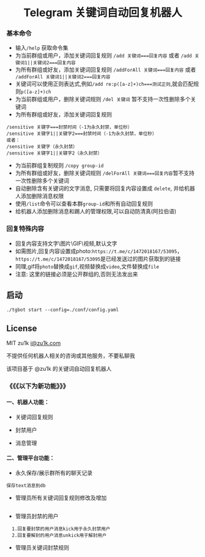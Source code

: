 <h1 align="center">
  <br>Telegram 关键词自动回复机器人<br>
</h1>

### 基本命令
- 输入`/help` 获取命令集
- 为当前群组或用户，添加关键词回复规则 `/add 关键词===回复内容` 或者 `/add 关键词1||关键词2===回复内容` 
- 为所有群组或好友，添加关键词回复规则 `/addForAll 关键词===回复内容` 或者 `/addForAll 关键词1||关键词2===回复内容`
- 关键词可以使用正则表达式,例如`/add re:p([a-z]+)ch===测试正则`,就会匹配规则`p([a-z]+)ch`  
- 为当前群组或用户，删除关键词规则 `/del 关键词` 暂不支持一次性删除多个关键词
- 为所有群组或好友，添加关键词回复规则
```text
/sensitive 关键字===封禁时间（-1为永久封禁，单位秒）
/sensitive 关键字1||关键字2===封禁时间（-1为永久封禁，单位秒）
或者：
/sensitive 关键字（永久封禁） 
/sensitive 关键字1||关键字2（永久封禁）
```
- 为当前群组复制规则 `/copy group-id` 
- 为所有群组或好友，删除关键词规则 `/delForAll 关键词===回复内容`暂不支持一次性删除多个关键词
- 自动删除含有关键词的文字消息, 只需要将回复内容设置成 `delete`, 并给机器人添加删除消息权限
- 使用`/list`命令可以查看本群`group-id`和所有自动回复规则
- 给机器人添加删除消息和踢人的管理权限,可以自动防清真(阿拉伯语)

### 回复特殊内容

- 回复内容支持文字\图片\GIF\视频,默认文字
- 如需图片,回复内容设置成photo:`https://t.me/c/1472018167/53095`，`https://t.me/c/1472018167/53095`是已经发送过的图片获取到的链接
- 同理,gif将`photo`替换成`gif`,视频替换成`video`,文件替换成`file`
- 注意: 这里的链接必须是公开群组的,否则无法发出来

## 启动

```shell
./tgbot start --config=./conf/config.yaml
```

## License

MIT zu1k i@zu1k.com

不提供任何机器人相关的咨询或其他服务，不要私聊我

该项目基于 @zu1k 的关键词自动回复机器人


### 《《《以下为新功能》》》
#### 一、机器人功能：
- 关键词回复规则

- 封禁用户

- 消息管理


#### 二、管理平台功能：
- 永久保存/展示群所有的聊天记录
```text
保存text消息到db
```

- 管理员所有关键词回复规则修改及增加
```text

```
- 管理员封禁的用户
```text
  1.回复要封禁的用户消息kick用于永久封禁用户
  2.回复要解封的用户消息unkick用于解封用户
```
- 管理员关键词封禁规则
```text

```
